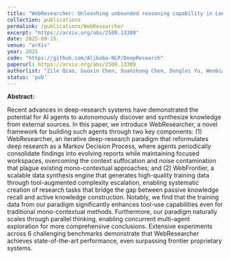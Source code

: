 ```yaml
---
title: "WebResearcher: Unleashing unbounded reasoning capability in Long-Horizon Agents"
collection: publications
permalink: /publications/WebResearcher
excerpt: "https://arxiv.org/abs/2509.13309"
date: 2025-09-15.
venue: "arXiv"
year: 2025
code: "https://github.com/Alibaba-NLP/DeepResearch"
paperurl: https://arxiv.org/abs/2509.13309
authorlist: "Zile Qiao, Guoxin Chen, Xuanzhong Chen, Donglei Yu, Wenbiao Yin, Xinyu Wang, Zhen Zhang, Baixuan Li, Huifeng Yin, Kuan Li, Rui Min, Minpeng Liao, Yong Jiang, Pengjun Xie, Fei Huang, Jingren Zhou"
status: 'pub'
---
```

**Abstract:**

Recent advances in deep-research systems have demonstrated the potential for AI agents to autonomously discover and synthesize knowledge from external sources. In this paper, we introduce WebResearcher, a novel framework for building such agents through two key components: (1) WebResearcher, an iterative deep-research paradigm that reformulates deep research as a Markov Decision Process, where agents periodically consolidate findings into evolving reports while maintaining focused workspaces, overcoming the context suffocation and noise contamination that plague existing mono-contextual approaches; and (2) WebFrontier, a scalable data synthesis engine that generates high-quality training data through tool-augmented complexity escalation, enabling systematic creation of research tasks that bridge the gap between passive knowledge recall and active knowledge construction. Notably, we find that the training data from our paradigm significantly enhances tool-use capabilities even for traditional mono-contextual methods. Furthermore, our paradigm naturally scales through parallel thinking, enabling concurrent multi-agent exploration for more comprehensive conclusions. Extensive experiments across 6 challenging benchmarks demonstrate that WebResearcher achieves state-of-the-art performance, even surpassing frontier proprietary systems.
